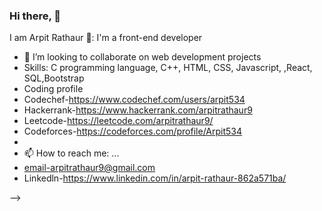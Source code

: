 ### Hi there, 👋
 I am Arpit Rathaur
🔭: I'm a front-end developer
- 👯 I’m looking to collaborate on web development projects
- Skills: C programming language, C++, HTML, CSS, Javascript, ,React, SQL,Bootstrap
- Coding profile
- Codechef-https://www.codechef.com/users/arpit534
- Hackerrank-https://www.hackerrank.com/arpitrathaur9
- Leetcode-https://leetcode.com/arpitrathaur9/
- Codeforces-https://codeforces.com/profile/Arpit534
- 
- 📫 How to reach me: ...
- email-arpitrathaur9@gmail.com
- Linkedln-https://www.linkedin.com/in/arpit-rathaur-862a571ba/

-->
